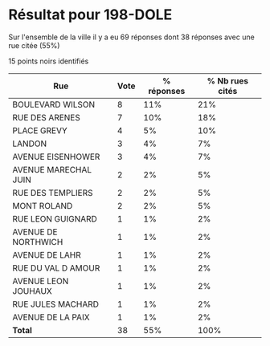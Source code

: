 # Résultat pour 198-DOLE

Sur l'ensemble de la ville il y a eu 69 réponses dont 38 réponses avec une rue citée (55%)

15 points noirs identifiés

| Rue | Vote | % réponses | % Nb rues cités|
|-----|------|------------|----------------|
| BOULEVARD WILSON | 8 | 11% | 21%|
| RUE DES ARENES | 7 | 10% | 18%|
| PLACE GREVY | 4 | 5% | 10%|
| LANDON | 3 | 4% | 7%|
| AVENUE EISENHOWER | 3 | 4% | 7%|
| AVENUE MARECHAL JUIN | 2 | 2% | 5%|
| RUE DES TEMPLIERS | 2 | 2% | 5%|
| MONT ROLAND | 2 | 2% | 5%|
| RUE LEON GUIGNARD | 1 | 1% | 2%|
| AVENUE DE NORTHWICH | 1 | 1% | 2%|
| AVENUE DE LAHR | 1 | 1% | 2%|
| RUE DU VAL D AMOUR | 1 | 1% | 2%|
| AVENUE LEON JOUHAUX | 1 | 1% | 2%|
| RUE JULES MACHARD | 1 | 1% | 2%|
| AVENUE DE LA PAIX | 1 | 1% | 2%|
| **Total** | 38 | 55% | 100%|
